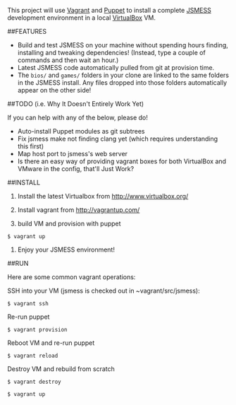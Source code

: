 This project will use [Vagrant](http://vagrantup.com) and [Puppet](http://puppetlabs.com) to 
install a complete [JSMESS](https://github.com/jsmess/jsmess/) development environment in a
local [VirtualBox](http://virtualbox.org/) VM.

##FEATURES

* Build and test JSMESS on your machine without spending hours finding, installing and tweaking dependencies! (Instead, type a couple of commands and then wait an hour.)
* Latest JSMESS code automatically pulled from git at provision time.
* The `bios/` and `games/` folders in your clone are linked to the same folders in the JSMESS install. Any files dropped into those folders automatically appear on the other side!

##TODO (i.e. Why It Doesn't Entirely Work Yet)

If you can help with any of the below, please do!

* Auto-install Puppet modules as git subtrees
* Fix jsmess make not finding clang yet (which requires understanding this first)
* Map host port to jsmess's web server
* Is there an easy way of providing vagrant boxes for both VirtualBox and VMware in the config, that'll Just Work?

##INSTALL


1. Install the latest Virtualbox from http://www.virtualbox.org/ 

2. Install vagrant from http://vagrantup.com/

3. build VM and provision with puppet
```
$ vagrant up
```
1. Enjoy your JSMESS environment!

##RUN

Here are some common vagrant operations:

SSH into your VM (jsmess is checked out in ~vagrant/src/jsmess):
```
$ vagrant ssh
```
Re-run puppet
```
$ vagrant provision
```
Reboot VM and re-run puppet
```
$ vagrant reload
```
Destroy VM and rebuild from scratch
```
$ vagrant destroy 

$ vagrant up
```
